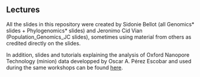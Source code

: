 ## Lectures

All the slides in this repository were created by Sidonie Bellot (all Genomics* slides + Phylogenomics* slides) and Jeronimo Cid Vian (Population_Genomics_JC slides), sometimes using material from others as credited directly on the slides.  
  
In addition, slides and tutorials explaining the analysis of Oxford Nanopore Technology (minion) data developped by Oscar A. Pérez Escobar and used during the same workshops can be found [here](https://github.com/siriusb-nox/ONT-workshop-Oct-2023).
